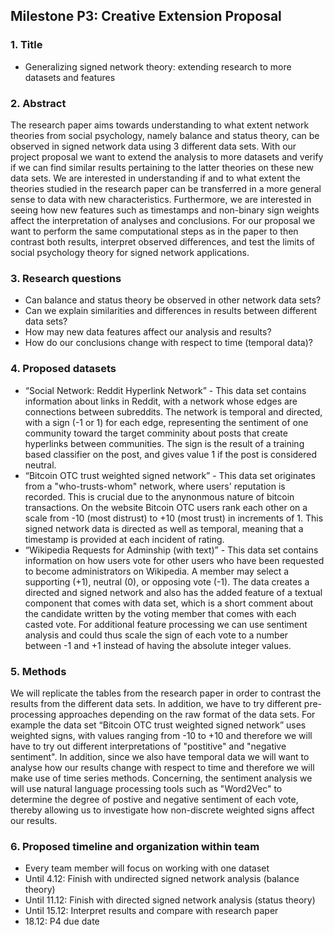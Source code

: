 ## Milestone P3: Creative Extension Proposal 


### 1. Title
* Generalizing signed network theory: extending research to more datasets and features

### 2. Abstract
The research paper aims towards understanding to what extent network theories from social psychology, namely balance and status theory, can be observed in signed network data using 3 different data sets. With our project proposal we want to extend the analysis to more datasets and verify if we can find similar results pertaining to the latter theories on these new data sets. We are interested in understanding if and to what extent the theories studied in the research paper can be transferred in a more general sense to data with new characteristics. Furthermore, we are interested in seeing how new features such as timestamps and non-binary sign weights affect the interpretation of analyses and conclusions. For our proposal we want to perform the same computational steps as in the paper to then contrast both results, interpret observed differences, and test the limits of social psychology theory for signed network applications. 

### 3. Research questions
* Can balance and status theory be observed in other network data sets?
* Can we explain similarities and differences in results between different data sets?
* How may new data features affect our analysis and results?
* How do our conclusions change with respect to time (temporal data)?

### 4. Proposed datasets
*  “Social Network: Reddit Hyperlink Network” - This data set contains information about links in Reddit, with a network whose edges are connections between subreddits. The network is temporal and directed, with a sign (-1 or 1) for each edge, representing the sentiment of one community toward the target comminity about posts that create hyperlinks between communities. The sign is the result of a training based classifier on the post, and gives value 1 if the post is considered neutral.
*  “Bitcoin OTC trust weighted signed network” - This data set originates from a "who-trusts-whom" network, where users' reputation is recorded. This is crucial due to the anynonmous nature of bitcoin transactions. On the website Bitcoin OTC users rank each other on a scale from -10 (most distrust) to +10 (most trust) in increments of 1. This signed network data is directed as well as temporal, meaning that a timestamp is provided at each incident of rating.
*  “Wikipedia Requests for Adminship (with text)” - This data set contains information on how users vote for other users who have been requested to become administrators on Wikipedia. A member may select a supporting (+1), neutral (0), or opposing vote (-1). The data creates a directed and signed network and also has the added feature of a textual component that comes with data set, which is a short comment about the candidate written by the voting member that comes with each casted vote. For additional feature processing we can use sentiment analysis and could thus scale the sign of each vote to a number between -1 and +1 instead of having the absolute integer values.

### 5. Methods
We will replicate the tables from the research paper in order to contrast the results from the different data sets. In addition, we have to try different pre-processing approaches depending on the raw format of the data sets. For example the data set “Bitcoin OTC trust weighted signed network” uses weighted signs, with values ranging from -10 to +10 and therefore we will have to try out different interpretations of "postitive" and "negative sentiment". In addition, since we also have temporal data we will want to analyse how our results change with respect to time and therefore we will make use of time series methods. Concerning, the sentiment analysis we will use natural language processing tools such as "Word2Vec" to determine the degree of postive and negative sentiment of each vote, thereby allowing us to investigate how non-discrete weighted signs affect our results.

### 6. Proposed timeline and organization within team
* Every team member will focus on working with one dataset
* Until 4.12: Finish with undirected signed network analysis (balance theory)
* Until 11.12: Finish with directed signed network analysis (status theory)
* Until 15.12: Interpret results and compare with research paper
* 18.12: P4 due date